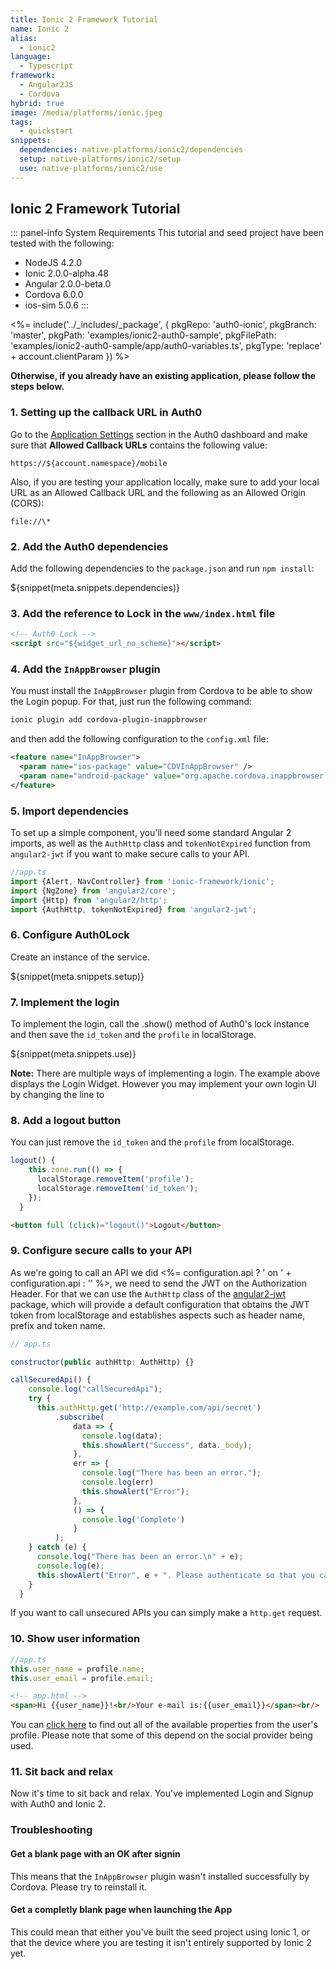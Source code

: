 ```yaml
---
title: Ionic 2 Framework Tutorial
name: Ionic 2
alias:
  - ionic2
language:
  - Typescript
framework:
  - Angular2JS
  - Cordova
hybrid: true
image: /media/platforms/ionic.jpeg
tags:
  - quickstart
snippets:
  dependencies: native-platforms/ionic2/dependencies
  setup: native-platforms/ionic2/setup
  use: native-platforms/ionic2/use
---
```


## Ionic 2 Framework Tutorial

::: panel-info System Requirements
This tutorial and seed project have been tested with the following:
* NodeJS 4.2.0
* Ionic 2.0.0-alpha.48
* Angular 2.0.0-beta.0
* Cordova 6.0.0
* ios-sim 5.0.6
:::

<%= include('../_includes/_package', {
  pkgRepo: 'auth0-ionic',
  pkgBranch: 'master',
  pkgPath: 'examples/ionic2-auth0-sample',
  pkgFilePath: 'examples/ionic2-auth0-sample/app/auth0-variables.ts',
  pkgType: 'replace' + account.clientParam
}) %>

**Otherwise, if you already have an existing application, please follow the steps below.**

### 1. Setting up the callback URL in Auth0

<div class="setup-callback">
<p>Go to the <a href="${uiAppSettingsURL}">Application Settings</a> section in the Auth0 dashboard and make sure that <b>Allowed Callback URLs</b> contains the following value:</p>

<pre><code>https://${account.namespace}/mobile</pre></code>

<p>Also, if you are testing your application locally, make sure to add your local URL as an Allowed Callback URL and the following as an Allowed Origin (CORS):</p>

<pre><code>file://\*</code></pre>

</div>

### 2. Add the Auth0 dependencies

Add the following dependencies to the `package.json` and run `npm install`:

${snippet(meta.snippets.dependencies)}

### 3. Add the reference to Lock in the `www/index.html` file

```html
<!-- Auth0 Lock -->
<script src="${widget_url_no_scheme}"></script>
```

### 4. Add the `InAppBrowser` plugin

You must install the `InAppBrowser` plugin from Cordova to be able to show the Login popup. For that, just run the following command:

```bash
ionic plugin add cordova-plugin-inappbrowser
```

and then add the following configuration to the `config.xml` file:

```xml
<feature name="InAppBrowser">
  <param name="ios-package" value="CDVInAppBrowser" />
  <param name="android-package" value="org.apache.cordova.inappbrowser.InAppBrowser" />
</feature>
```
### 5. Import dependencies

To set up a simple component, you'll need some standard Angular 2 imports, as well as the `AuthHttp` class and `tokenNotExpired` function from `angular2-jwt` if you want to make secure calls to your API.

```ts
//app.ts
import {Alert, NavController} from 'ionic-framework/ionic';
import {NgZone} from 'angular2/core';
import {Http} from 'angular2/http';
import {AuthHttp, tokenNotExpired} from 'angular2-jwt';

```

### 6. Configure Auth0Lock

Create an instance of the service.

${snippet(meta.snippets.setup)}

### 7. Implement the login

To implement the login, call the .show() method of Auth0's lock instance and then save the `id_token` and the `profile` in localStorage.

${snippet(meta.snippets.use)}

__Note:__ There are multiple ways of implementing a login. The example above displays the Login Widget. However you may implement your own login UI by changing the line <script src="//cdn.auth0.com/js/lock-8.2.min.js"></script> to <script src="//cdn.auth0.com/w2/auth0-6.8.js"></script>

### 8. Add a logout button

You can just remove the `id_token` and the `profile` from localStorage.

```js
logout() {
    this.zone.run(() => {
      localStorage.removeItem('profile');
      localStorage.removeItem('id_token');
    });
  }
```

```html
<button full (click)="logout()">Logout</button>
```

### 9. Configure secure calls to your API

As we're going to call an API we did <%= configuration.api ? ' on ' + configuration.api : '' %>, we need to send the JWT on the Authorization Header. For that we can use the `AuthHttp` class of the [angular2-jwt](https://github.com/auth0/angular2-jwt) package, which will provide a default configuration that obtains the JWT token from localStorage and establishes aspects such as header name, prefix and token name.

```js
// app.ts

constructor(public authHttp: AuthHttp) {}

callSecuredApi() {
    console.log("callSecuredApi");
    try {
      this.authHttp.get('http://example.com/api/secret')
          .subscribe(
              data => {
                console.log(data);
                this.showAlert("Success", data._body);
              },
              err => {
                console.log("There has been an error.");
                console.log(err)
                this.showAlert("Error");
              },
              () => {
                console.log('Complete')
              }
          );
    } catch (e) {
      console.log("There has been an error.\n" + e);
      console.log(e);
      this.showAlert("Error", e + ". Please authenticate so that you can call this API");
    }
  }
```

If you want to call unsecured APIs you can simply make a `http.get` request.

### 10. Show user information

```js
//app.ts
this.user_name = profile.name;
this.user_email = profile.email;
```

```html
<!-- app.html -->
<span>Hi {{user_name}}!<br/>Your e-mail is:{{user_email}}</span><br/>
```

You can [click here](/user-profile) to find out all of the available properties from the user's profile. Please note that some of this depend on the social provider being used.

### 11. Sit back and relax

Now it's time to sit back and relax. You've implemented Login and Signup with Auth0 and Ionic 2.

### Troubleshooting

#### Get a blank page with an OK after signin

This means that the `InAppBrowser` plugin wasn't installed successfully by Cordova. Please try to reinstall it.

#### Get a completly blank page when launching the App

This could mean that either you've built the seed project using Ionic 1, or that the device where you are testing it isn't entirely supported by Ionic 2 yet.
